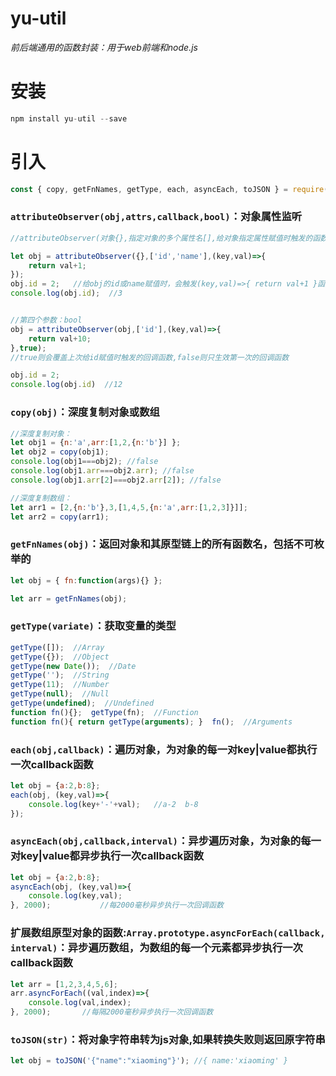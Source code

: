 # yu-util
  *前后端通用的函数封装：用于web前端和node.js*
# 安装
```javascript
npm install yu-util --save
```


# 引入
```javascript
const { copy, getFnNames, getType, each, asyncEach, toJSON } = require('yu-util');
```  


### `attributeObserver(obj,attrs,callback,bool)`：对象属性监听
```javascript
//attributeObserver(对象{},指定对象的多个属性名[],给对象指定属性赋值时触发的函数,布尔值)

let obj = attributeObserver({},['id','name'],(key,val)=>{
	return val+1;
});
obj.id = 2;   //给obj的id或name赋值时，会触发(key,val)=>{ return val+1 }函数
console.log(obj.id);  //3


//第四个参数：bool
obj = attributeObserver(obj,['id'],(key,val)=>{
	return val+10;
},true);
//true则会覆盖上次给id赋值时触发的回调函数,false则只生效第一次的回调函数

obj.id = 2;
console.log(obj.id)  //12
```


### `copy(obj)`：深度复制对象或数组
```javascript
//深度复制对象：
let obj1 = {n:'a',arr:[1,2,{n:'b'}] };
let obj2 = copy(obj1);
console.log(obj1===obj2); //false
console.log(obj1.arr===obj2.arr); //false
console.log(obj1.arr[2]===obj2.arr[2]); //false

//深度复制数组：
let arr1 = [2,{n:'b'},3,[1,4,5,{n:'a',arr:[1,2,3]}]];
let arr2 = copy(arr1);
```

### `getFnNames(obj)`：返回对象和其原型链上的所有函数名，包括不可枚举的
```javascript
let obj = { fn:function(args){} };

let arr = getFnNames(obj);
```  

### `getType(variate)`：获取变量的类型
```javascript
getType([]);  //Array
getType({});  //Object
getType(new Date());  //Date
getType('');  //String
getType(11);  //Number
getType(null);  //Null
getType(undefined);  //Undefined
function fn(){};  getType(fn);  //Function
function fn(){ return getType(arguments); }  fn();  //Arguments
```

### `each(obj,callback)`：遍历对象，为对象的每一对key|value都执行一次callback函数
```javascript
let obj = {a:2,b:8};
each(obj, (key,val)=>{
    console.log(key+'-'+val);   //a-2  b-8
});
```

### `asyncEach(obj,callback,interval)`：异步遍历对象，为对象的每一对key|value都异步执行一次callback函数
```javascript
let obj = {a:2,b:8};
asyncEach(obj, (key,val)=>{
    console.log(key,val);
}, 2000);           //每2000毫秒异步执行一次回调函数
```

### 扩展数组原型对象的函数:`Array.prototype.asyncForEach(callback, interval)`：异步遍历数组，为数组的每一个元素都异步执行一次callback函数
```javascript
let arr = [1,2,3,4,5,6];
arr.asyncForEach((val,index)=>{
    console.log(val,index);
}, 2000);       //每隔2000毫秒异步执行一次回调函数
```

### `toJSON(str)`：将对象字符串转为js对象,如果转换失败则返回原字符串
```javascript
let obj = toJSON('{"name":"xiaoming"}'); //{ name:'xiaoming' }
```